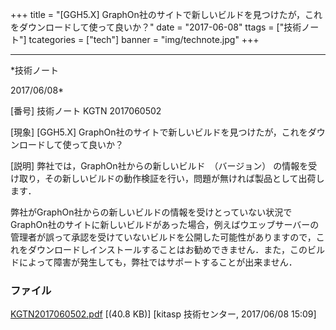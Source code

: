 ﻿+++
title = "[GGH5.X] GraphOn社のサイトで新しいビルドを見つけたが，これをダウンロードして使って良いか？"
date = "2017-06-08"
ttags = ["技術ノート"]
tcategories = ["tech"]
banner = "img/technote.jpg"
+++

-----------------------------------------------------------------------------------------------------------------------------

*技術ノート

2017/06/08*


[番号]
技術ノート KGTN 2017060502

[現象]
[GGH5.X]
GraphOn社のサイトで新しいビルドを見つけたが，これをダウンロードして使って良いか？

[説明]
弊社では，GraphOn社からの新しいビルド　（バージョン）
の情報を受け取り，その新しいビルドの動作検証を行い，問題が無ければ製品として出荷します．

弊社がGraphOn社からの新しいビルドの情報を受けとっていない状況でGraphOn社のサイトに新しいビルドがあった場合，例えばウエッブサーバーの管理者が誤って承認を受けていないビルドを公開した可能性がありますので，これをダウンロードしインストールすることはお勧めできません．また，このビルドによって障害が発生しても，弊社ではサポートすることが出来ません．


### ファイル

 
 


[KGTN2017060502.pdf](http://techreport.kitasp.net/attachments/download/3709/KGTN2017060502.pdf)
 [(40.8 KB)] [kitasp 技術センター, 2017/06/08
15:09]


 


 


